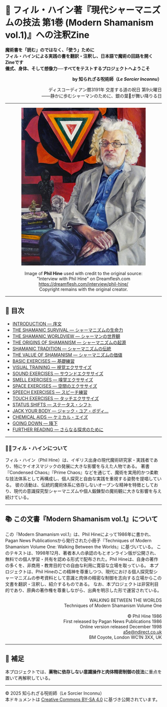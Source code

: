 # 📘 フィル・ハイン著『現代シャーマニズムの技法 第1巻 (Modern Shamanism vol.1)』への注釈Zine

**魔術書を「読む」のではなく、「使う」ために**  
**フィル・ハインによる実践の書を翻訳・注釈し、日本語で魔術の回路を開くZineです**  
**儀式、身体、そして想像力──すべてをテストするプロジェクトへようこそ**  

<div align="right">

**by 知られざる呪術師（*Le Sorcier Inconnu*）**

ディスコーディアン暦3191年 交差する道の祝日 第9火曜日<br>
――静かに歩むシャーマンのために、銀の葉🍃が舞い降りる日

</div>

---

<div align="center">
  <img src="Phil_Hine.jpg" width="400">

  Image of **Phil Hine** used with credit to the original source:<br>
  "Interview with Phil Hine" on Dreamflesh.com<br>
  <a href="https://dreamflesh.com/interview/phil-hine/">https://dreamflesh.com/interview/phil-hine/</a><br>
  Copyright remains with the original creator.
</div>

---

## 🔖 目次

- [INTRODUCTION — 序文](techniques_annotation_01.md)
- [THE SHAMANIC SURVIVAL — シャーマニズムの生命力](techniques_annotation_02.md)
- [THE SHAMANIC WORLDVIEW — シャーマンの世界観](techniques_annotation_03.md)
- [THE ORIGINS OF SHAMANISM — シャーマニズムの起源](techniques_annotation_04.md)
- [SHAMANIC TRADITION — シャーマニズムの伝統](techniques_annotation_05a.md)
- [THE VALUE OF SHAMANISM — シャーマニズムの価値](techniques_annotation_05b.md)
- [BASIC EXERCISES — 基礎練習](techniques_annotation_06.md)
- [VISUAL TRAINING — 視覚エクササイズ](techniques_annotation_07.md)
- [SOUND EXERCISES — サウンドエクササイズ](techniques_annotation_08.md)
- [SMELL EXERCISES — 嗅覚エクササイズ](techniques_annotation_09.md)
- [SPACE EXERCISES — 空間のエクササイズ](techniques_annotation_10.md)
- [SPEECH EXERCISES — スピーチ練習](techniques_annotation_11.md)
- [TOUCH EXERCISES — タッチエクササイズ](techniques_annotation_12.md)
- [STATUS SHIFTS — ステータス・シフト](techniques_annotation_13.md)
- [JACK YOUR BODY — ジャック・ユア・ボディ...](techniques_annotation_14.md)
- [CHEMICAL AIDS — ケミカル・エイズ](techniques_annotation_15.md)
- [GOING DOWN — 降下](techniques_annotation_16.md)
- [FURTHER READING — さらなる探求のために](techniques_annotation_17.md)

---

### 🧙‍♂️フィル・ハインについて

フィル・ハイン（Phil Hine）は、イギリス出身の現代魔術研究家・実践者であり、特にケイオスマジックの発展に大きな影響を与えた人物である。
著書『Condensed Chaos』『Prime Chaos』などを通じて、魔術を実用的かつ柔軟な技法体系として再構成し、個人探究と自由な実践を重視する姿勢を提唱している。
彼の活動は、伝統的魔術体系に依存しないオープンな精神を特徴としており、現代の意識探究型シャーマニズムや個人鍛錬型の魔術観に大きな影響を与え続けている。

---

## 📚 この文書『Modern Shamanism vol.1』について
この『Modern Shamanism vol.1』は、Phil Hineによって1986年に書かれ、Pagan News Publicationsから発行された小冊子『Techniques of Modern Shamanism Volume One: Walking Between the Worlds』に基づいている。
このテキストは、1998年12月、著者本人の承認のもとオンライン版が公開され、無料での個人学習・共有を認める形式で配布された。Phil Hineは、自身の著作の多くを、非商用・教育目的での自由な利用に寛容な立場を取っている。
本プロジェクトは、Phil Hineのこの精神を尊重しつつ、現代における個人探究型シャーマニズムの参考資料として意識と肉体の精密な制御を志向する立場からこの文書を翻訳・注釈し、紹介するものである。
なお、本プロジェクトは非営利目的であり、原典の著作権を尊重しながら、出典を明示した形で運営されている。

<div align="right">

WALKING BETWEEN THE WORLDS<br>
Techniques of Modern Shamanism Volume One<br>
<br>
© Phil Hine 1986<br>
First released by Pagan News Publications 1986<br>
Online version released December 1998<br>
a5e@ndirect.co.uk<br>
BM Coyote, London WC1N 3XX, UK<br>
</div>

---

## 🐌 補足

本プロジェクトでは、**薬物に依存しない意識操作と肉体精密制御の技法**に重点を置いて再解釈している。

---

© 2025 知られざる呪術師（Le Sorcier Inconnu）  
本ドキュメントは [Creative Commons BY-SA 4.0](https://creativecommons.org/licenses/by-sa/4.0/deed.ja) に基づき公開されています。
